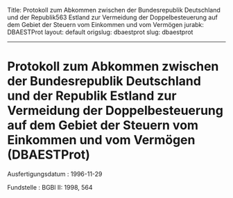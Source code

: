 Title: Protokoll zum Abkommen zwischen der Bundesrepublik Deutschland und der Republik563
  Estland zur Vermeidung der Doppelbesteuerung auf dem Gebiet der Steuern vom Einkommen
  und vom Vermögen
jurabk: DBAESTProt
layout: default
origslug: dbaestprot
slug: dbaestprot

---

# Protokoll zum Abkommen zwischen der Bundesrepublik Deutschland und der Republik Estland zur Vermeidung der Doppelbesteuerung auf dem Gebiet der Steuern vom Einkommen und vom Vermögen (DBAESTProt)

Ausfertigungsdatum
:   1996-11-29

Fundstelle
:   BGBl II: 1998, 564

